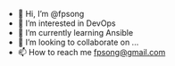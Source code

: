 - 👋 Hi, I’m @fpsong
- 👀 I’m interested in DevOps
- 🌱 I’m currently learning Ansible
- 💞️ I’m looking to collaborate on ...
- 📫 How to reach me fpsong@gmail.com

<!---
fpsong/fpsong is a ✨ special ✨ repository because its `README.md` (this file) appears on your GitHub profile.
You can click the Preview link to take a look at your changes.
--->
